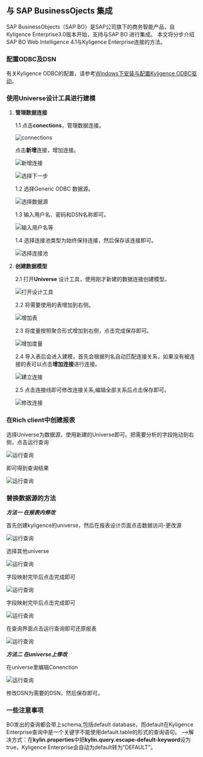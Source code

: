 ## 与 SAP BusinessOjects 集成

SAP BusinessObjects（SAP BO）是SAP公司旗下的商务智能产品，自Kyligence Enterprise3.0版本开始，支持与SAP BO 进行集成。
本文将分步介绍SAP BO Web Intelligence 4.1与Kyligence Enterprise连接的方法。

### 配置ODBC及DSN

有关Kyligence ODBC的配置，请参考[Windows下安装与配置Kyligence ODBC驱动](http://docs.kyligence.io/v3.0/zh-cn/driver/kyligence_odbc_win.cn.html)。

### 使用Universe设计工具进行建模

1. **管理数据连接**

   1.1 点击**conections**，管理数据连接。

   ![connections](images/SAP_BO/connections.png)

   点击**新增**连接，增加连接。

   ![新增连接](images/SAP_BO/add_connection.png)

   ![选择下一步](images/SAP_BO/add_connection_next.png)

   1.2 选择Generic ODBC 数据源。

   ![选择数据源](images/SAP_BO/generic_odbc.png)

   1.3 输入用户名、密码和DSN名称即可。

   ![输入用户名等](images/SAP_BO/define_connection.png)

   1.4 选择连接池类型为始终保持连接，然后保存该连接即可。

   ![选择连接池](images/SAP_BO/keep_connection.png)

2. **创建数据模型**

   2.1 打开**Universe** 设计工具，使用刚才新建的数据连接创建模型。

   ![打开设计工具](images/SAP_BO/open_universe.png)

   2.2 将需要使用的表增加到右侧。

   ![增加表](images/SAP_BO/add_universe_table.png)

   2.3 将度量按照聚合形式增加到右侧，点击完成保存即可。

   ![增加度量](images/SAP_BO/add_universe_sum.png)

   2.4 导入表后会进入建模，首先会根据列名自动匹配连接关系，如果没有被连接的表可以点击**增加连接**进行连接。

   ![建立连接](images/SAP_BO/universe_model.png)

   2.5 点击连接线即可修改连接关系,编辑全部关系后点击保存即可。

   ![修改连接](images/SAP_BO/universe_connection.png)

### 在Rich client中创建报表

   选择Universe为数据源，使用新建的Universe即可。把需要分析的字段拖动到右侧，点击运行查询

   ![运行查询](images/SAP_BO/3.1_query.png)

   即可得到查询结果

   ![运行查询](images/SAP_BO/3.2_queryend.png)

### 替换数据源的方法

   ***方法一 在报表内修改***

   首先创建kyligence的universe，然后在报表设计页面点击数据访问-更改源

   ![运行查询](images/SAP_BO/4.1.png)

   选择其他universe

   ![运行查询](images/SAP_BO/4.2.png)

   字段映射完毕后点击完成即可

   ![运行查询](images/SAP_BO/4.2.png)

   字段映射完毕后点击完成即可

   ![运行查询](images/SAP_BO/4.3.png)

   在查询界面点击运行查询即可还原报表

   ![运行查询](images/SAP_BO/4.4.png)

   ***方法二 在universe上修改***

   在universe里编辑Conenction

   ![运行查询](images/SAP_BO/4.5.png)

   修改DSN为需要的DSN，然后保存即可。

### 一些注意事项

BO发出的查询都会带上schema,包括default database，而default在Kyligence Enterprise查询中是一个关键字不能使用default.table的形式的查询语句。
-->解决方式：在**kylin.properties**中把**kylin.query.escape-default-keyword**设为true，Kyligence Enterprise会自动为default转为"DEFAULT"。


​    


​    











